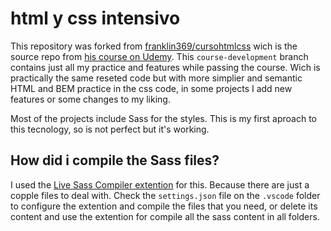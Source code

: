 # html y css intensivo

This repository was forked from [franklin369/cursohtmlcss](https://github.com/Franklin369/cursohtmlcss) wich is the source repo from [his course on Udemy](https://www.udemy.com/course/curso-intensivo-de-html-y-css-camino-hacia-react/). This `course-development` branch contains just all my practice and features while passing the course. Wich is practically the same reseted code but with more simplier and semantic HTML and BEM practice in the css code, in some projects I add new features or some changes to my liking.

Most of the projects include Sass for the styles. This is my first aproach to this tecnology, so is not perfect but it's working.

## How did i compile the Sass files?

I used the [Live Sass Compiler extention](https://marketplace.visualstudio.com/items?itemName=ritwickdey.live-sass) for this. Because there are just a copple files to deal with. Check the `settings.json` file on the `.vscode` folder to configure the extention and compile the files that you need, or delete its content and use the extention for compile all the sass content in all folders.